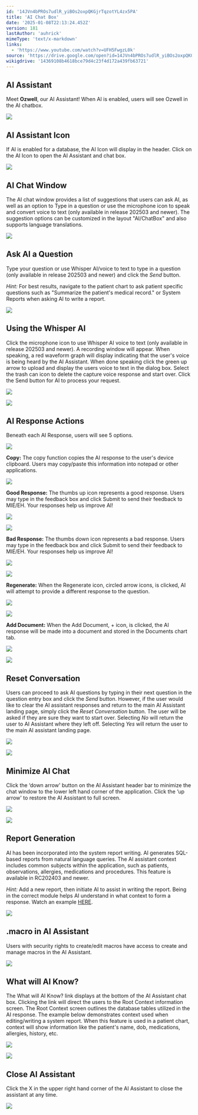```yaml
---
id: '14JVn4bPROs7udlR_yiBOs2oxpQKGjrTqzotYL4zx5PA'
title: 'AI Chat Box'
date: '2025-01-08T22:13:24.452Z'
version: 181
lastAuthor: 'auhrick'
mimeType: 'text/x-markdown'
links:
  - 'https://www.youtube.com/watch?v=UFH5FwgzL0k'
source: 'https://drive.google.com/open?id=14JVn4bPROs7udlR_yiBOs2oxpQKGjrTqzotYL4zx5PA'
wikigdrive: '14369108b4618bce79d4c23f4d172a439fb63721'
---
```

## AI Assistant

Meet **Ozwell**, our AI Assistant! When AI is enabled, users will see Ozwell in the AI chatbox.

![](../ai-chat-box.assets/833cdb71ae5a61f24187456a730696ef.png)

## AI Assistant Icon

If AI is enabled for a database, the AI Icon will display in the header. Click on the AI Icon to open the AI Assistant and chat box.

![](../ai-chat-box.assets/0e350231586c47faf8f2bf2324a34811.png)

## AI Chat Window

The AI chat window provides a list of suggestions that users can ask AI, as well as an option to Type in a question or use the microphone icon to speak and convert voice to text (only available in release 202503 and newer). The suggestion options can be customized in the layout "AI/ChatBox" and also supports language translations.

![](../ai-chat-box.assets/0845d8dcd7dcc028e2c3a351071624ea.png)

## Ask AI a Question

Type your question or use Whisper AI/voice to text to type in a question (only available in release 202503 and newer) and click the *Send* button.

*Hint:* For best results, navigate to the patient chart to ask patient specific questions such as "Summarize the patient's medical record." or System Reports when asking AI to write a report.

![](../ai-chat-box.assets/7916f4979e750c449bb0f0e9de693578.png)

## Using the Whisper AI

Click the microphone icon to use Whisper AI voice to text (only available in release 202503 and newer). A recording window will appear. When speaking, a red waveform graph will display indicating that the user's voice is being heard by the AI Assistant. When done speaking click the green up arrow to upload and display the users voice to text in the dialog box. Select the trash can icon to delete the capture voice response and start over. Click the Send button for AI to process your request.

![](../ai-chat-box.assets/4c440900aa68f0027539c549ad74e261.png)

![](../ai-chat-box.assets/047369c5db95351be4a6171a1aee3e56.png)

## AI Response Actions

Beneath each AI Response, users will see 5 options.

![](../ai-chat-box.assets/39af36658f94da1c2cbe087f5a2cfb6c.png)

**Copy:** The copy function copies the AI response to the user's device clipboard. Users may copy/paste this information into notepad or other applications.

![](../ai-chat-box.assets/be3cdae8754829aeeaf1b93abd6856fe.png)

**Good Response:** The thumbs up icon represents a good response. Users may type in the feedback box and click Submit to send their feedback to MIE/EH. Your responses help us improve AI!

![](../ai-chat-box.assets/9cfa3ba2f9245298861f3f43ec326847.png)

![](../ai-chat-box.assets/e95d17e73c00e1d3d0fa58909bf03949.png)

**Bad Response:** The thumbs down icon represents a bad response. Users may type in the feedback box and click Submit to send their feedback to MIE/EH. Your responses help us improve AI!

![](../ai-chat-box.assets/6843eae04a66ddb7dea2dfd854061d94.png)

![](../ai-chat-box.assets/bc75496847f383d54c31616cb9fda092.png)

**Regenerate:** When the Regenerate icon, circled arrow icons, is clicked, AI will attempt to provide a different response to the question.

![](../ai-chat-box.assets/d8a193556eeea23a0156693f28320c60.png)

![](../ai-chat-box.assets/4cbf20ce31cdabf7faef5b9c726faf96.png)

**Add Document:** When the Add Document, + icon, is clicked, the AI response will be made into a document and stored in the Documents chart tab.

![](../ai-chat-box.assets/9d637e898ab53a4825dfac0e44847263.png)

![](../ai-chat-box.assets/ff663bd82a966eda8cc0694b7eb4f7ef.png)

## Reset Conversation

Users can proceed to ask AI questions by typing in their next question in the question entry box and click the *Send* button. However, if the user would like to clear the AI assistant responses and return to the main AI Assistant landing page, simply click the *Reset Conversation* button. The user will be asked if they are sure they want to start over. Selecting *No* will return the user to AI Assistant where they left off. Selecting *Yes* will return the user to the main AI assistant landing page.

![](../ai-chat-box.assets/dda98544b0c7b0d444c2ba04223aa4a0.png)

![](../ai-chat-box.assets/8d25cfc2b8e24d66026f1819593e760f.png)

## Minimize AI Chat

Click the ‘down arrow' button on the AI Assistant header bar to minimize the chat window to the lower left hand corner of the application. Click the ‘up arrow' to restore the AI Assistant to full screen.

![](../ai-chat-box.assets/ad884ef114d9b42a9bf12cc66ffffdcf.png)

![](../ai-chat-box.assets/a73f843f241154c2eb56579d5ae56735.png)

## Report Generation

AI has been incorporated into the system report writing. AI generates SQL-based reports from natural language queries. The AI assistant context includes common subjects within the application, such as patients, observations, allergies, medications and procedures. This feature is available in RC202403 and newer.

*Hint:* Add a new report, then initiate AI to assist in writing the report. Being in the correct module helps AI understand in what context to form a response. Watch an example [HERE](https://youtube.be/UFH5FwgzL0k).

![](../ai-chat-box.assets/f3ef7b35bc3d646d41552a34a589afa0.png)

## .macro in AI Assistant

Users with security rights to create/edit macros have access to create and manage macros in the AI Assistant.

![](../ai-chat-box.assets/b84822dc5c06790106793f63cac65312.png)

## What will AI Know?

The What will AI Know? link displays at the bottom of the AI Assistant chat box. Clicking the link will direct the users to the Root Context information screen. The Root Context screen outlines the database tables utilized in the AI response. The example below demonstrates context used when editing/writing a system report. When this feature is used in a patient chart, context will show information like the patient's name, dob, medications, allergies, history, etc.

![](../ai-chat-box.assets/6d5f6c048c852964ae487ebc2b65ba8a.png)

![](../ai-chat-box.assets/946beda48f1487c685685d050b3b591e.png)

## Close AI Assistant

Click the X in the upper right hand corner of the AI Assistant to close the assistant at any time.

![](../ai-chat-box.assets/af7576bb6f8549f35fb730ac6b555428.png)
